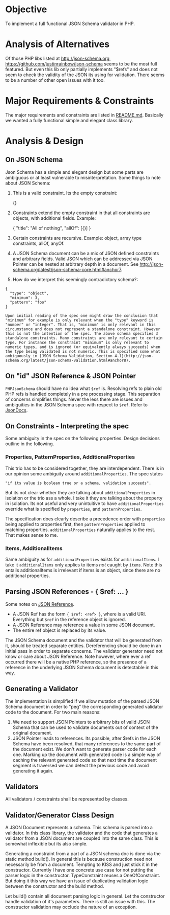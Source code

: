 # Objective
To implement a full functional JSON Schema validator in PHP.

#  Analysis of Alternatives
Of those PHP libs listed at http://json-schema.org, https://github.com/justinrainbow/json-schema seems to be the most full featured. But even this lib only partially implements "$refs" and does not seem to check the validity of the JSON its using for validation. There seems to be a number of other open issues with it too.

# Major Requirements & Constraints
The major requirements and constraints are listed in [README.md](/README.md#Overview). Basically we wanted a fully functional simple and elegant class library.

# Analysis & Design

## On JSON Schema
Json Schema has a simple and elegant design but some parts are ambiguous or at least vulnerable to misinterpretation. Some things to note about JSON Schema:

  1. This is a valid constraint. Its the empty constraint:

      {}

  2. Constraints extend the empty constraint in that all constraints are objects, with additional fields. Example:

      {
        "title": "All of nothing",
        "allOf": [{}]
      }

  3. Certain constraints are recursive. Example: object, array type constraints, allOf, anyOf.

  4. A JSON Schema document can be a mix of JSON defined constraints and arbitrary fields. Valid JSON which can be addressed via JSON Pointer can be nested at arbitrary depth in a document. See http://json-schema.org/latest/json-schema-core.html#anchor7.

  5. How do we interpret this seemingly contradictory schema?:

    {
      "type": "object",
      "minimum": 3,
      "pattern": "foo"
    }

    Upon initial reading of the spec one might draw the conclusion that "minimum" for example is only relevant when the "type" keyword is "number" or "integer". That is, "minimum" is only relevant in this circumstance and does not represent a standalone constraint. However this is not the intention of the spec. The above schema specifies 3 standalone constraints. Many constraints are only relevant to certain type. For instance the constraint "minimum" is only relevant to numeric types, and is ignored (or equivalently always succeeds) when the type being validated is not numeric. This is specified some what ambiguously in [JSON Schema Validation, Section 4.1](http://json-schema.org/latest/json-schema-validation.html#anchor8).

## On "id" JSON Reference & JSON Pointer
`PHPJsonSchema` should have no idea what `$ref` is. Resolving refs to plain old PHP refs is handled completely in a pre processing stage. This separation of concerns simplifies things. Never the less there are issues and ambiguities in the JSON Schema spec with respect to `$ref`. Refer to [JsonDocs](JsonDocs/README.md).

## On Constraints - Interpreting the spec
Some ambiguity in the spec on the following properties. Design decisions outline in the following.

### Properties, PatternProperties, AdditionalProperties
This trio has to be considered together, they are interdependent. There is in our opinion some ambiguity around `additionalProperties`. The spec states

    "if its value is boolean true or a schema, validation succeeds".

But its not clear whether they are talking about `additionalProperties` in isolation or the trio ass a whole. I take it they are talking about the property in isolation. Its not useful and very unintuitive to have `additionalProperties` override what is specified by `properties`, and `patternProperties`.

The specification does clearly describe a precedence order with `properties` being applied to properties first, then `patternProperties` applied to matching properties. `additionalProperties` naturally applies to the rest. That makes sense to me.

### Items, AdditionalItems
Same ambiguity as for `additionalProperties` exists for `additionalItems`. I take it `additionalItems` only applies to items *not* caught by `items`. Note this entails additionalItems is irrelevant if items is an object, since there are no additional properties.

## Parsing JSON References - { $ref: ... }
Some notes on [JSON Reference](http://tools.ietf.org/html/draft-pbryan-zyp-json-ref-03).

  * A JSON Ref has the form `{ $ref: <ref> }`, where <ref> is a valid URI. Everything but `$ref` in the reference object is ignored.
  * A JSON Reference may reference a value in some JSON document.
  * The entire ref object is replaced by its value.

The JSON Schema document and the validator that will be generated from it, should be treated separate entities. Dereferencing should be done in an initial pass in order to separate concerns. The validator generator need not know or care about JSON Reference. Note however, where ever a ref occurred there will be a native PHP reference, so the presence of a reference in the underlying JSON Schema document is detectable in this way.

## Generating a Validator
The implementation is simplified if we allow mutation of the parsed JSON Schema document in order to "peg" the corresponding generated validator code to the document. For two main reasons:

  1. We need to support JSON Pointers to arbitrary bits of valid JSON Schema that can be used to validate documents out of context of the original document.
  2. JSON Pointer leads to references. Its possible, after $refs in the JSON Schema have been resolved, that many references to the same part of the document exist. We don't want to generate parser code for each one. Marking up the document with generated code is a simple way of caching the relevant generated code so that next time the document segment is traversed we can detect the previous code and avoid generating it again.

## Validators
All validators / constraints shall be represented by classes.

## Validator/Generator Class Design
A JSON Document represents a schema. This schema is parsed into a validator. In this class library, the validator and the code that generates a validator from a JSON document are coupled into the same class. This is somewhat inflexible but its also simple.

Generating a constraint from a part of a JSON schema doc is done via the static method build(). In general this is because construction need not necessarily be from a document. Tempting to KISS and just stick it in the constructor. Currently I have one concrete use case for not putting the parser logic in the constructor. TypeConstraint reuses a OneOfConstraint. But doing it this way we have an issue of duplicating validation logic between the constructor and the build method.

Let build() contain all document parsing logic in general. Let the constructor handle validation of it's parameters. There is still an issue with this. The constructor validation may occlude the nature of an exception.
